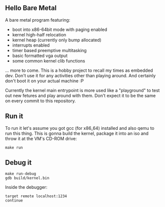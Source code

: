 ## Hello Bare Metal

A bare metal program featuring:

- boot into x86-64bit mode with paging enabled
- kernel high-half relocation
- kernel heap (currently only bump allocated)
- interrupts enabled
- timer based preemptive multitasking
- basic formatted vga output
- some common kernel clib functions

... more to come. This is a hobby project to recall my times as embedded dev. Don't use it for any activities other than playing around. And certainly don't boot it on your actual machine :P

Currently the kernel main entrypoint is more used like a "playground" to test out new fetures and play around with them. Don't expect it to be the same on every commit to this repository.

## Run it

To run it let's assume you got gcc (for x86_64) installed and also qemu to run this thing. This is gonna build the kernel, package it into an iso and throw it at the VM's CD-ROM drive:

```
make run
```

## Debug it

```
make run-debug
gdb build/kernel.bin
```

Inside the debugger:

```
target remote localhost:1234
continue
```

